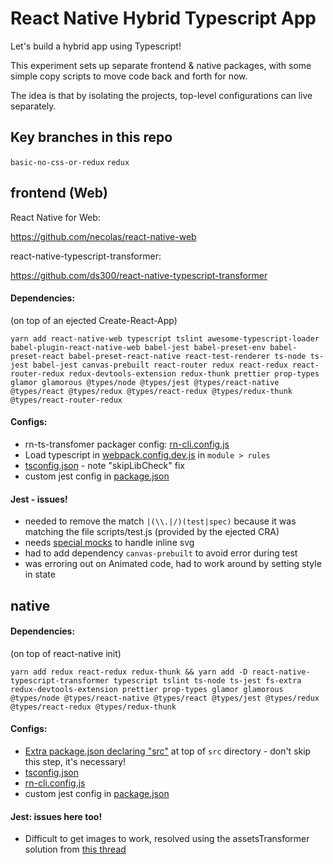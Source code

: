 # React Native Hybrid Typescript App

Let's build a hybrid app using Typescript!

This experiment sets up separate frontend & native packages, with some simple copy scripts to move code back and forth for now.

The idea is that by isolating the projects, top-level configurations can live separately.

## Key branches in this repo

`basic-no-css-or-redux`
`redux`

## frontend (Web)

React Native for Web:

https://github.com/necolas/react-native-web

react-native-typescript-transformer:

https://github.com/ds300/react-native-typescript-transformer

#### Dependencies:

(on top of an ejected Create-React-App)

`yarn add react-native-web typescript tslint awesome-typescript-loader babel-plugin-react-native-web babel-jest babel-preset-env babel-preset-react babel-preset-react-native react-test-renderer ts-node ts-jest babel-jest canvas-prebuilt react-router redux react-redux react-router-redux redux-devtools-extension redux-thunk prettier prop-types glamor glamorous @types/node @types/jest @types/react-native @types/react @types/redux @types/react-redux @types/redux-thunk @types/react-router-redux`

#### Configs:

- rn-ts-transfomer packager config: [rn-cli.config.js](packages/frontend/rn-cli.config.js)
- Load typescript in [webpack.config.dev.js](packages/frontend/webpack.config.dev.js) in `module > rules`
- [tsconfig.json](packages/frontend/tsconfig.json) - note "skipLibCheck" fix
- custom jest config in [package.json](packages/frontend/package.json)

#### Jest - issues!

- needed to remove the match `|(\\.|/)(test|spec)` because it was matching the file scripts/test.js (provided by the ejected CRA)
- needs [special mocks](https://facebook.github.io/jest/docs/en/webpack.html) to handle inline svg
- had to add dependency `canvas-prebuilt` to avoid error during test
- was erroring out on Animated code, had to work around by setting style in state

## native

#### Dependencies:

(on top of react-native init)

`yarn add redux react-redux redux-thunk && yarn add -D react-native-typescript-transformer typescript tslint ts-node ts-jest fs-extra redux-devtools-extension prettier prop-types glamor glamorous @types/node @types/react-native @types/react @types/jest @types/redux @types/react-redux @types/redux-thunk`

#### Configs:

- [Extra package.json declaring "src"](packages/native/src/package.json) at top of `src` directory - don't skip this step, it's necessary!
- [tsconfig.json](packages/native/tsconfig.json)
- [rn-cli.config.js](packages/native/rn-cli.config.js)
- custom jest config in [package.json](packages/native/package.json)


#### Jest: issues here too!

- Difficult to get images to work, resolved using the assetsTransformer solution from [this thread](https://github.com/facebook/jest/issues/2663)
